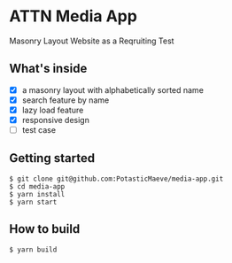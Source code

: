 # ATTN Media App
Masonry Layout Website as a Reqruiting Test 

## What's inside
- [x] a masonry layout with alphabetically sorted name
- [x] search feature by name
- [x] lazy load feature
- [x] responsive design
- [ ] test case

## Getting started
```
$ git clone git@github.com:PotasticMaeve/media-app.git
$ cd media-app
$ yarn install
$ yarn start
```

## How to build
```
$ yarn build
```